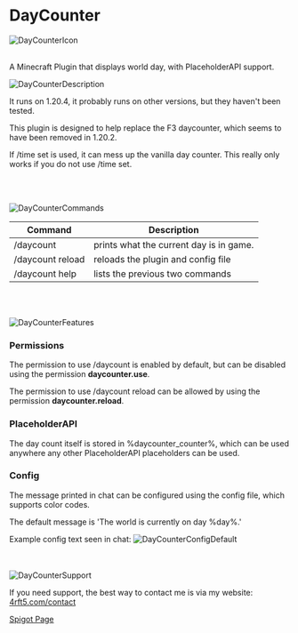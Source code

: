 # DayCounter
![DayCounterIcon](https://github.com/4rft5/DayCounter/assets/74219775/30fbc84f-2b42-48a8-b239-61b045e6dfad)

<br>
A Minecraft Plugin that displays world day, with PlaceholderAPI support.

![DayCounterDescription](https://github.com/4rft5/DayCounter/assets/74219775/1a06f1bf-7ce8-48e8-8567-e3664b3de5d3)

  It runs on 1.20.4, it probably runs on other versions, but they haven't been tested.

  This plugin is designed to help replace the F3 daycounter, which seems to have been removed in 1.20.2.

  If /time set is used, it can mess up the vanilla day counter. This really only works if you do not use /time set.

<br><br>

![DayCounterCommands](https://github.com/4rft5/DayCounter/assets/74219775/b5105943-15c3-4b54-96fb-d54318f98658)

  | Command | Description |
  | --- | --- |
  | /daycount | prints what the current day is in game. |
  | /daycount reload | reloads the plugin and config file |
  | /daycount help | lists the previous two commands |

  <br><br>
  
  ![DayCounterFeatures](https://github.com/4rft5/DayCounter/assets/74219775/2c36c622-ec12-43b8-8b6a-aa8d90a9cac7)

  ### Permissions

  The permission to use /daycount is enabled by default, but can be disabled using the permission **daycounter.use**.

  The permission to use /daycount reload can be allowed by using the permission **daycounter.reload**.
<br>

  ### PlaceholderAPI

  The day count itself is stored in %daycounter_counter%, which can be used anywhere any other PlaceholderAPI placeholders can be used.
 <br>

  ### Config

  The message printed in chat can be configured using the config file, which supports color codes.

  The default message is 'The world is currently on day %day%.'

  Example config text seen in chat:
  ![DayCounterConfigDefault](https://github.com/4rft5/DayCounter/assets/74219775/b65c974e-b823-4caf-b7c4-881e139e5728)

<br><br>
  ![DayCounterSupport](https://github.com/4rft5/DayCounter/assets/74219775/93456587-da49-4403-91ab-4abbbfa5150d)

  If you need support, the best way to contact me is via my website: <a href="https://4rft5.com/contact">4rft5.com/contact</a>

  <a href="put spigot link here">Spigot Page</a>
